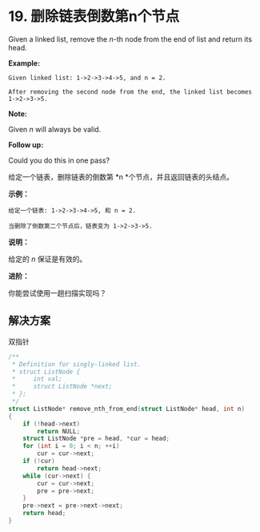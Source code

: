 # 19. 删除链表倒数第n个节点

Given a linked list, remove the *n*-th node from the end of list and return its head.

**Example:**

```
Given linked list: 1->2->3->4->5, and n = 2.

After removing the second node from the end, the linked list becomes 1->2->3->5.

```

**Note:**

Given *n* will always be valid.

**Follow up:**

Could you do this in one pass?



给定一个链表，删除链表的倒数第 *n *个节点，并且返回链表的头结点。

**示例：**

```
给定一个链表: 1->2->3->4->5, 和 n = 2.

当删除了倒数第二个节点后，链表变为 1->2->3->5.

```

**说明：**

给定的 *n* 保证是有效的。

**进阶：**

你能尝试使用一趟扫描实现吗？

## 解决方案

双指针

```c
/**
 * Definition for singly-linked list.
 * struct ListNode {
 *     int val;
 *     struct ListNode *next;
 * };
 */
struct ListNode* remove_nth_from_end(struct ListNode* head, int n)
{
    if (!head->next)
        return NULL;
    struct ListNode *pre = head, *cur = head;
    for (int i = 0; i < n; ++i) 
        cur = cur->next;
    if (!cur) 
        return head->next;
    while (cur->next) {
        cur = cur->next;
        pre = pre->next;
    }
    pre->next = pre->next->next;
    return head;
}

```

